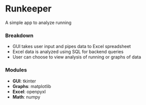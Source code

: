 # Runkeeper
A simple app to analyze running

### Breakdown
- GUI takes user input and pipes data to Excel spreadsheet
- Excel data is analyzed using SQL for backend queries
- User can choose to view analysis of running or graphs of data

### Modules
- **GUI**: tkinter
- **Graphs**: matplotlib
- **Excel**: openpyxl
- **Math**: numpy